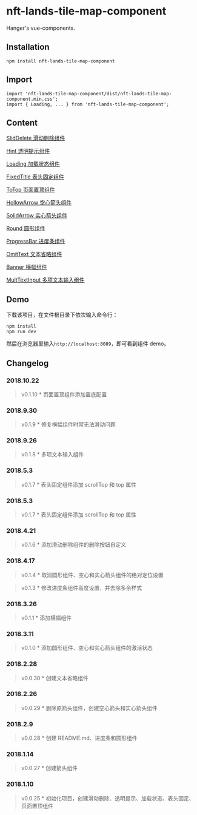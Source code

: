 # nft-lands-tile-map-component

Hanger's vue-components.

## Installation

```
npm install nft-lands-tile-map-component
```

## Import

```
import 'nft-lands-tile-map-component/dist/nft-lands-tile-map-component.min.css';
import { Loading, ... } from 'nft-lands-tile-map-component';
```

## Content

[SlidDelete 滑动删除组件](./src/components/SlidDelete)

[Hint 透明提示组件](./src/components/Hint)

[Loading 加载状态组件](./src/components/Loading)

[FixedTitle 表头固定组件](./src/components/FixedTitle)

[ToTop 页面置顶组件](./src/components/ToTop)

[HollowArrow 空心箭头组件](./src/components/HollowArrow)

[SolidArrow 实心箭头组件](./src/components/SolidArrow)

[Round 圆形组件](./src/components/Round)

[ProgressBar 进度条组件](./src/components/ProgressBar)

[OmitText 文本省略组件](./src/components/OmitText)

[Banner 横幅组件](./src/components/Banner)

[MultTextInput 多项文本输入组件](./src/components/MultTextInput)

## Demo

下载该项目，在文件根目录下依次输入命令行：

```
npm install
npm run dev
```

然后在浏览器里输入`http://localhost:8089`，即可看到组件 demo。

## Changelog

### 2018.10.22

> v0.1.10 \* 页面置顶组件添加置底配置

### 2018.9.30

> v0.1.9 \* 修复横幅组件时常无法滑动问题

### 2018.9.26

> v0.1.8 \* 多项文本输入组件

### 2018.5.3

> v0.1.7 \* 表头固定组件添加 scrollTop 和 top 属性

### 2018.5.3

> v0.1.7 \* 表头固定组件添加 scrollTop 和 top 属性

### 2018.4.21

> v0.1.6 \* 添加滑动删除组件的删除按钮自定义

### 2018.4.17

> v0.1.4 \* 取消圆形组件、空心和实心箭头组件的绝对定位设置

> v0.1.3 \* 修改进度条组件高度设置，并去除多余样式

### 2018.3.26

> v0.1.1 \* 添加横幅组件

### 2018.3.11

> v0.1.0 \* 添加圆形组件、空心和实心箭头组件的激活状态

### 2018.2.28

> v0.0.30 \* 创建文本省略组件

### 2018.2.26

> v0.0.29 \* 删除原箭头组件，创建空心箭头和实心箭头组件

### 2018.2.9

> v0.0.28 \* 创建 README.md、进度条和圆形组件

### 2018.1.14

> v0.0.27 \* 创建箭头组件

### 2018.1.10

> v0.0.25 \* 初始化项目，创建滑动删除、透明提示、加载状态、表头固定、页面置顶组件
